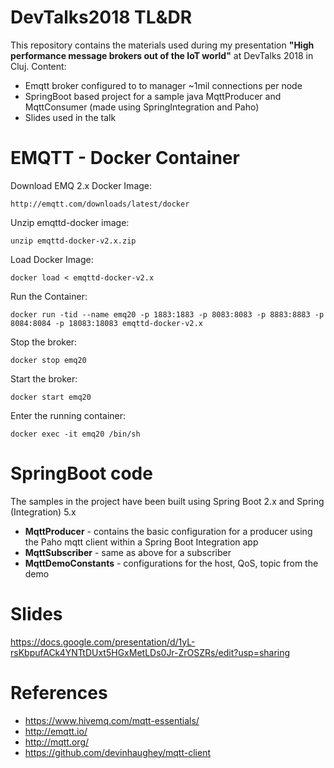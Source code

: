 # DevTalks2018 TL&DR
This repository contains the materials used during my presentation **"High performance message brokers out of the IoT world"** at DevTalks 2018 in Cluj.
Content:
- Emqtt broker configured to to manager ~1mil connections per node
- SpringBoot based project for a sample java MqttProducer and MqttConsumer (made using SpringIntegration and Paho)
- Slides used in the talk

# EMQTT - Docker Container
Download EMQ 2.x Docker Image:

`http://emqtt.com/downloads/latest/docker`

Unzip emqttd-docker image:

`unzip emqttd-docker-v2.x.zip`

Load Docker Image:

`docker load < emqttd-docker-v2.x`

Run the Container:

`docker run -tid --name emq20 -p 1883:1883 -p 8083:8083 -p 8883:8883 -p 8084:8084 -p 18083:18083 emqttd-docker-v2.x`

Stop the broker:

`docker stop emq20`

Start the broker:

`docker start emq20`

Enter the running container:

`docker exec -it emq20 /bin/sh`

# SpringBoot code
The samples in the project have been built using Spring Boot 2.x and Spring (Integration) 5.x
- **MqttProducer** - contains the basic configuration for a producer using the Paho mqtt client within a Spring Boot Integration app
- **MqttSubscriber** - same as above for a subscriber
- **MqttDemoConstants** - configurations for the host, QoS, topic from the demo


# Slides
https://docs.google.com/presentation/d/1yL-rsKbpufACk4YNTtDUxt5HGxMetLDs0Jr-ZrOSZRs/edit?usp=sharing

# References
- https://www.hivemq.com/mqtt-essentials/
- http://emqtt.io/
- http://mqtt.org/
- https://github.com/devinhaughey/mqtt-client
